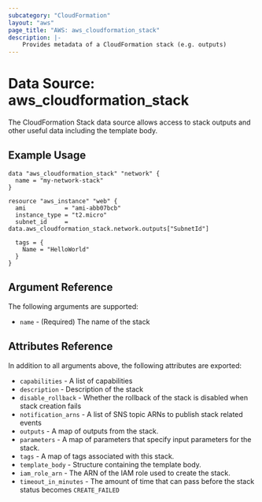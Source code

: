 ```yaml
---
subcategory: "CloudFormation"
layout: "aws"
page_title: "AWS: aws_cloudformation_stack"
description: |-
    Provides metadata of a CloudFormation stack (e.g. outputs)
---
```


# Data Source: aws_cloudformation_stack

The CloudFormation Stack data source allows access to stack
outputs and other useful data including the template body.

## Example Usage

```hcl
data "aws_cloudformation_stack" "network" {
  name = "my-network-stack"
}

resource "aws_instance" "web" {
  ami           = "ami-abb07bcb"
  instance_type = "t2.micro"
  subnet_id     = data.aws_cloudformation_stack.network.outputs["SubnetId"]

  tags = {
    Name = "HelloWorld"
  }
}
```

## Argument Reference

The following arguments are supported:

* `name` - (Required) The name of the stack

## Attributes Reference

In addition to all arguments above, the following attributes are exported:

* `capabilities` - A list of capabilities
* `description` - Description of the stack
* `disable_rollback` - Whether the rollback of the stack is disabled when stack creation fails
* `notification_arns` - A list of SNS topic ARNs to publish stack related events
* `outputs` - A map of outputs from the stack.
* `parameters` - A map of parameters that specify input parameters for the stack.
* `tags` - A map of tags associated with this stack.
* `template_body` - Structure containing the template body.
* `iam_role_arn` - The ARN of the IAM role used to create the stack.
* `timeout_in_minutes` - The amount of time that can pass before the stack status becomes `CREATE_FAILED`

